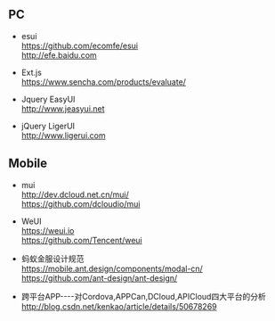 ## PC  
* esui  
https://github.com/ecomfe/esui  
http://efe.baidu.com  

* Ext.js  
https://www.sencha.com/products/evaluate/  

* Jquery EasyUI  
http://www.jeasyui.net  

* jQuery LigerUI  
http://www.ligerui.com  

## Mobile  
* mui  
http://dev.dcloud.net.cn/mui/  
https://github.com/dcloudio/mui  

* WeUI   
https://weui.io  
https://github.com/Tencent/weui  

* 蚂蚁金服设计规范  
https://mobile.ant.design/components/modal-cn/  
https://github.com/ant-design/ant-design/  

* 跨平台APP----对Cordova,APPCan,DCloud,APICloud四大平台的分析  
http://blog.csdn.net/kenkao/article/details/50678269  
